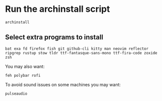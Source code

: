 # Run the archinstall script
```
archinstall
```

## Select extra programs to install
```
bat exa fd firefox fish git github-cli kitty man neovim reflector ripgrep rustup stow tldr ttf-fantasque-sans-mono ttf-fira-code zoxide zsh
```

You may also want:
```
feh polybar rofi
```

To avoid sound issues on some machines you may want:
```
pulseaudio
```
